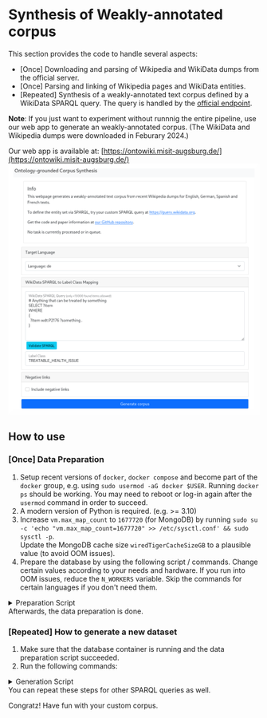 # Synthesis of Weakly-annotated corpus

This section provides the code to handle several aspects:
- [Once] Downloading and parsing of Wikipedia and WikiData dumps from the official server.
- [Once] Parsing and linking of Wikipedia pages and WikiData entities.
- [Repeated] Synthesis of a weakly-annotated text corpus defined by a WikiData SPARQL query. The query is handled by the [official endpoint](https://query.wikidata.org/).

**Note**: If you just want to experiment without runnnig the entire pipeline, use our web app to generate an weakly-annotated corpus. (The WikiData and Wikipedia dumps were downloaded in Feburary 2024.)

Our web app is available at: [https://ontowiki.misit-augsburg.de/](https://ontowiki.misit-augsburg.de/)
<kbd><img src="https://github.com/frankkramer-lab/WikiOntoNERCorpus/blob/main/assets/OntoCorpus_Screenshot.png" width="600"></kbd>

## How to use
### [Once] Data Preparation
1. Setup recent versions of `docker`, `docker compose` and become part of the `docker` group, e.g. using `sudo usermod -aG docker $USER`. Running `docker ps` should be working. You may need to reboot or log-in again after the `usermod` command in order to succeed.
2. A modern version of Python is required. (e.g. >= 3.10)
3. Increase `vm.max_map_count` to `1677720` (for MongoDB) by running `sudo su -c 'echo "vm.max_map_count=1677720" >> /etc/sysctl.conf' && sudo sysctl -p`. \
   Update the MongoDB cache size `wiredTigerCacheSizeGB` to a plausible value (to avoid OOM issues).
4. Prepare the database by using the following script / commands. Change certain values according to your needs and hardware. If you run into OOM issues, reduce the `N_WORKERS` variable. Skip the commands for certain languages if you don't need them. 
<details>
<summary>Preparation Script</summary>

```bash
# Define vars
export N_WORKERS=8

# Build image & download images
docker compose build --pull
docker compose pull --ignore-buildable

# Prepare dependencies
python3 -m venv wiki_env
source wiki_env/bin/activate
python3 -m pip install -r requirements.txt

# Download Wikipedia dumps (add or remove a certain line, if desired)
PYTHONPATH=. python3 wiki_mongo/dump_loader.py wiki_dumps/ -t pages -l de
PYTHONPATH=. python3 wiki_mongo/dump_loader.py wiki_dumps/ -t pages -l en
PYTHONPATH=. python3 wiki_mongo/dump_loader.py wiki_dumps/ -t pages -l es
PYTHONPATH=. python3 wiki_mongo/dump_loader.py wiki_dumps/ -t pages -l fr

# Download WikiData dump
PYTHONPATH=. python3 wiki_mongo/dump_loader.py wiki_dumps/ -t entities

# Start containers
docker compose up -d

# Wait till the containers are available...
sleep 10

# Determine IP addresses of containers (to avoid port conflicts due to port forwardings...)
export MONGO_HOST="$(docker inspect -f '{{range.NetworkSettings.Networks}}{{.IPAddress}}{{end}}' wiki_database )"
export WTFWIKI_HOST="$(docker inspect -f '{{range.NetworkSettings.Networks}}{{.IPAddress}}{{end}}' wiki_parser )"

# Load Wkipedia dumps into DB
PYTHONPATH=. python3 wiki_mongo/dump_parser.py wiki_dumps/dewiki-latest-pages-meta-current.xml.bz2 -l de -t pages -n "$N_WORKERS"
PYTHONPATH=. python3 wiki_mongo/dump_parser.py wiki_dumps/enwiki-latest-pages-meta-current.xml.bz2 -l en -t pages -n "$N_WORKERS"
PYTHONPATH=. python3 wiki_mongo/dump_parser.py wiki_dumps/eswiki-latest-pages-meta-current.xml.bz2 -l es -t pages -n "$N_WORKERS"
PYTHONPATH=. python3 wiki_mongo/dump_parser.py wiki_dumps/frwiki-latest-pages-meta-current.xml.bz2 -l fr -t pages -n "$N_WORKERS"

# Stop WTFWiki parser
docker compose down wiki-wtf

# Load WikiData dumps into DB along with the list of languages to support
PYTHONPATH=. python3 wiki_mongo/dump_parser.py wiki_dumps/latest-all.json.bz2 -t entities -l "de,en,es,fr" -n "$N_WORKERS"

# Link WikiData titles to Wikipedia pages
PYTHONPATH=. python3 wiki_mongo/dump_process.py -a link -l de -n "$N_WORKERS"
PYTHONPATH=. python3 wiki_mongo/dump_process.py -a link -l en -n "$N_WORKERS"
PYTHONPATH=. python3 wiki_mongo/dump_process.py -a link -l es -n "$N_WORKERS"
PYTHONPATH=. python3 wiki_mongo/dump_process.py -a link -l fr -n "$N_WORKERS"

# Extract paged mentions
PYTHONPATH=. python3 wiki_mongo/dump_process.py -a pagedmentions -l de -n "$N_WORKERS"
PYTHONPATH=. python3 wiki_mongo/dump_process.py -a pagedmentions -l en -n "$N_WORKERS"
PYTHONPATH=. python3 wiki_mongo/dump_process.py -a pagedmentions -l es -n "$N_WORKERS"
PYTHONPATH=. python3 wiki_mongo/dump_process.py -a pagedmentions -l fr -n "$N_WORKERS"
```
</details>
Afterwards, the data preparation is done.

### [Repeated] How to generate a new dataset
1. Make sure that the database container is running and the data preparation script succeeded.
2. Run the following commands:
<details>
<summary>Generation Script</summary>

```bash
# Determine IP of DB container
export MONGO_HOST="$(docker inspect -f '{{range.NetworkSettings.Networks}}{{.IPAddress}}{{end}}' wiki_database )"

# Define a WikiData query-based set definition
cat > my_dataset.json <<EOF
[
    ["SELECT ?item WHERE { ?item wdt:P2176 ?something }", "TREATABLE_HEALTH_ISSUE"]
]
EOF

# Generate language-dependent, annotated corpus
PYTHONPATH=. python3 wiki_mongo/generate_dataset.py my_dataset.json corpus_de.jsonl -d de
PYTHONPATH=. python3 wiki_mongo/generate_dataset.py my_dataset.json corpus_en.jsonl -d en
PYTHONPATH=. python3 wiki_mongo/generate_dataset.py my_dataset.json corpus_es.jsonl -d es
PYTHONPATH=. python3 wiki_mongo/generate_dataset.py my_dataset.json corpus_fr.jsonl -d fr
```
</details>
You can repeat these steps for other SPARQL queries as well.

Congratz! Have fun with your custom corpus.
